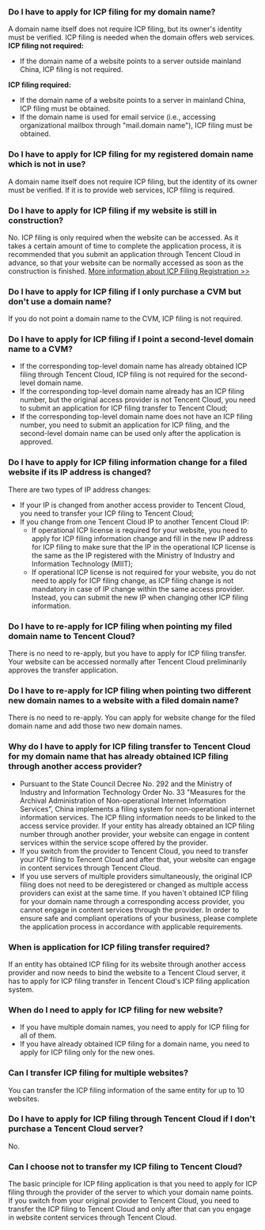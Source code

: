 ### Do I have to apply for ICP filing for my domain name?
A domain name itself does not require ICP filing, but its owner's identity must be verified. ICP filing is needed when the domain offers web services.
**ICP filing not required:**
- If the domain name of a website points to a server outside mainland China, ICP filing is not required.

**ICP filing required:**
- If the domain name of a website points to a server in mainland China, ICP filing must be obtained.
- If the domain name is used for email service (i.e., accessing organizational mailbox through "mail.domain name"), ICP filing must be obtained.

### Do I have to apply for ICP filing for my registered domain name which is not in use?
A domain name itself does not require ICP filing, but the identity of its owner must be verified. If it is to provide web services, ICP filing is required.

### Do I have to apply for ICP filing if my website is still in construction?
No. ICP filing is only required when the website can be accessed. As it takes a certain amount of time to complete the application process, it is recommended that you submit an application through Tencent Cloud in advance, so that your website can be normally accessed as soon as the construction is finished. [More information about ICP Filing Registration >>](https://intl.cloud.tencent.com/product/icp)

### Do I have to apply for ICP filing if I only purchase a CVM but don't use a domain name?
If you do not point a domain name to the CVM, ICP filing is not required.

### Do I have to apply for ICP filing if I point a second-level domain name to a CVM?    
- If the corresponding top-level domain name has already obtained ICP filing through Tencent Cloud, ICP filing is not required for the second-level domain name.  
- If the corresponding top-level domain name already has an ICP filing number, but the original access provider is not Tencent Cloud, you need to submit an application for ICP filing transfer to Tencent Cloud;  
- If the corresponding top-level domain name does not have an ICP filing number, you need to submit an application for ICP filing, and the second-level domain name can be used only after the application is approved.

### Do I have to apply for ICP filing information change for a filed website if its IP address is changed?
There are two types of IP address changes:  
- If your IP is changed from another access provider to Tencent Cloud, you need to transfer your ICP filing to Tencent Cloud;  
- If you change from one Tencent Cloud IP to another Tencent Cloud IP:
	- If operational ICP license is required for your website, you need to apply for ICP filing information change and fill in the new IP address for ICP filing to make sure that the IP in the operational ICP license is the same as the IP registered with the Ministry of Industry and Information Technology (MIIT);
	- If operational ICP license is not required for your website, you do not need to apply for ICP filing change, as ICP filing change is not mandatory in case of IP change within the same access provider. Instead, you can submit the new IP when changing other ICP filing information.

### Do I have to re-apply for ICP filing when pointing my filed domain name to Tencent Cloud?
There is no need to re-apply, but you have to apply for ICP filing transfer.
Your website can be accessed normally after Tencent Cloud preliminarily approves the transfer application.

### Do I have to re-apply for ICP filing when pointing two different new domain names to a website with a filed domain name?
There is no need to re-apply. You can apply for website change for the filed domain name and add those two new domain names.

### Why do I have to apply for ICP filing transfer to Tencent Cloud for my domain name that has already obtained ICP filing through another access provider?
* Pursuant to the State Council Decree No. 292 and the Ministry of Industry and Information Technology Order No. 33 "Measures for the Archival Administration of Non-operational Internet Information Services", China implements a filing system for non-operational internet information services. The ICP filing information needs to be linked to the access service provider. If your entity has already obtained an ICP filing number through another provider, your website can engage in content services within the service scope offered by the provider.
* If you switch from the provider to Tencent Cloud, you need to transfer your ICP filing to Tencent Cloud and after that, your website can engage in content services through Tencent Cloud.
* If you use servers of multiple providers simultaneously, the original ICP filing does not need to be deregistered or changed as multiple access providers can exist at the same time. If you haven't obtained ICP filing for your domain name through a corresponding access provider, you cannot engage in content services through the provider. In order to ensure safe and compliant operations of your business, please complete the application process in accordance with applicable requirements.

### When is application for ICP filing transfer required?
If an entity has obtained ICP filing for its website through another access provider and now needs to bind the website to a Tencent Cloud server, it has to apply for ICP filing transfer in Tencent Cloud's ICP filing application system.

### When do I need to apply for ICP filing for new website?    
* If you have multiple domain names, you need to apply for ICP filing for all of them.
* If you have already obtained ICP filing for a domain name, you need to apply for ICP filing only for the new ones.  

### Can I transfer ICP filing for multiple websites?
You can transfer the ICP filing information of the same entity for up to 10 websites.
### Do I have to apply for ICP filing through Tencent Cloud if I don't purchase a Tencent Cloud server?
No.

### Can I choose not to transfer my ICP filing to Tencent Cloud?
The basic principle for ICP filing application is that you need to apply for ICP filing through the provider of the server to which your domain name points. If you switch from your original provider to Tencent Cloud, you need to transfer the ICP filing to Tencent Cloud and only after that can you engage in website content services through Tencent Cloud.
